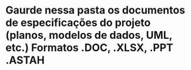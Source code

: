 # Gaurde nessa pasta os documentos de especificações do projeto (planos, modelos de dados, UML, etc.) Formatos .DOC, .XLSX, .PPT .ASTAH
